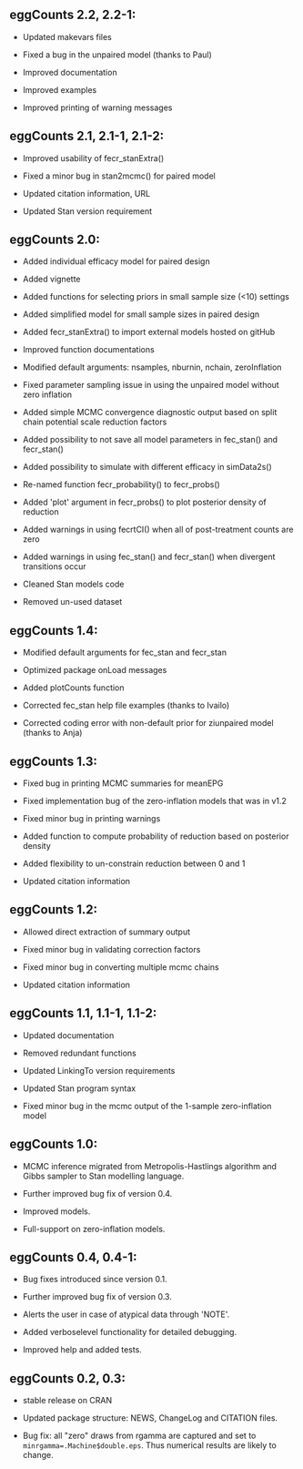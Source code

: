 ## eggCounts 2.2, 2.2-1:

* Updated makevars files

* Fixed a bug in the unpaired model (thanks to Paul)

* Improved documentation

* Improved examples

* Improved printing of warning messages


## eggCounts 2.1, 2.1-1, 2.1-2:

* Improved usability of fecr_stanExtra() 

* Fixed a minor bug in stan2mcmc() for paired model

* Updated citation information, URL

* Updated Stan version requirement


## eggCounts 2.0:

* Added individual efficacy model for paired design

* Added vignette

* Added functions for selecting priors in small sample size (<10) settings

* Added simplified model for small sample sizes in paired design

* Added fecr_stanExtra() to import external models hosted on gitHub

* Improved function documentations

* Modified default arguments: nsamples, nburnin, nchain, zeroInflation

* Fixed parameter sampling issue in using the unpaired model without zero inflation

* Added simple MCMC convergence diagnostic output based on split chain potential scale reduction factors

* Added possibility to not save all model parameters in fec_stan() and fecr_stan()

* Added possibility to simulate with different efficacy in simData2s()

* Re-named function fecr_probability() to fecr_probs()

* Added 'plot' argument in fecr_probs() to plot posterior density of reduction 

* Added warnings in using fecrtCI() when all of post-treatment counts are zero

* Added warnings in using fec_stan() and fecr_stan() when divergent transitions occur

* Cleaned Stan models code

* Removed un-used dataset


## eggCounts 1.4: 

* Modified default arguments for fec_stan and fecr_stan

* Optimized package onLoad messages

* Added plotCounts function

* Corrected fec_stan help file examples (thanks to Ivailo)

* Corrected coding error with non-default prior for ziunpaired model (thanks to Anja)


## eggCounts 1.3:

* Fixed bug in printing MCMC summaries for meanEPG

* Fixed implementation bug of the zero-inflation models that was in v1.2 

* Fixed minor bug in printing warnings

* Added function to compute probability of reduction based on posterior density

* Added flexibility to un-constrain reduction between 0 and 1

* Updated citation information 


## eggCounts 1.2:

* Allowed direct extraction of summary output

* Fixed minor bug in validating correction factors

* Fixed minor bug in converting multiple mcmc chains

* Updated citation information


## eggCounts 1.1, 1.1-1, 1.1-2:  

* Updated documentation

* Removed redundant functions 

* Updated LinkingTo version requirements

* Updated Stan program syntax 

* Fixed minor bug in the mcmc output of the 1-sample zero-inflation model


## eggCounts 1.0:  

* MCMC inference migrated from Metropolis-Hastlings algorithm and Gibbs sampler to Stan modelling language.

* Further improved bug fix of version 0.4.

* Improved models.

* Full-support on zero-inflation models.


## eggCounts 0.4, 0.4-1:  

* Bug fixes introduced since version 0.1.

* Further improved bug fix of version 0.3.

* Alerts the user in case of atypical data through 'NOTE'.

* Added verboselevel functionality for detailed debugging. 

* Improved help and added tests.


## eggCounts 0.2, 0.3:  

* stable release on CRAN

* Updated package structure: NEWS, ChangeLog and CITATION files.

* Bug fix: all "zero" draws from rgamma are captured and
    set to `minrgamma=.Machine$double.eps`.
    Thus numerical results are likely to change.
